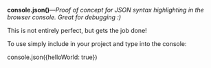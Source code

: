 **console.json()**—*Proof of concept for JSON syntax highlighting in the browser console. Great for debugging :)*

This is not entirely perfect, but gets the job done!

To use simply include in your project and type into the console:

console.json({helloWorld: true})
